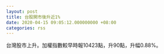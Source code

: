 ```yaml
---
layout: post
title: 台股開市後升近1%
date: 2020-04-15 09:05:12.000000000 +08:00
categories: rss
---
```


台灣股市上升。加權指數較早時報10423點，升90點，升幅0.88%。
